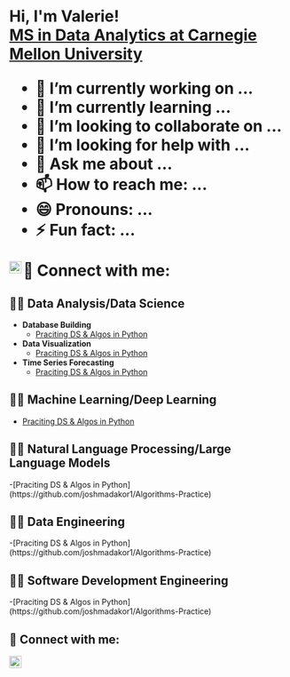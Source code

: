 <h1>Hi, I'm Valerie! <br/><a href="https://www.linkedin.com/in/jiayu-yuan/">MS in Data Analytics at Carnegie Mellon University</a>

- 🔭 I’m currently working on ...
- 🌱 I’m currently learning ...
- 👯 I’m looking to collaborate on ...
- 🤔 I’m looking for help with ...
- 💬 Ask me about ...
- 📫 How to reach me: ...
- 😄 Pronouns: ...
- ⚡ Fun fact: ...

🤳 Connect with me:[<img align="left" alt="JoshMadakor | LinkedIn" width="22px" src="https://cdn.jsdelivr.net/npm/simple-icons@v3/icons/linkedin.svg" />][linkedin]

[linkedin]: https://www.linkedin.com/in/jiayu-yuan/

<h2>👨‍💻 Data Analysis/Data Science </h2>

- <b>Database Building</b>
  - [Praciting DS & Algos in Python](https://github.com/joshmadakor1/Algorithms-Practice)
- <b>Data Visualization</b>
  - [Praciting DS & Algos in Python](https://github.com/joshmadakor1/Algorithms-Practice)
- <b>Time Series Forecasting</b>
  - [Praciting DS & Algos in Python](https://github.com/joshmadakor1/Algorithms-Practice)

<h2>👨‍💻 Machine Learning/Deep Learning </h2>

  - [Praciting DS & Algos in Python](https://github.com/joshmadakor1/Algorithms-Practice)

<h2>👨‍💻 Natural Language Processing/Large Language Models </h2>
  -[Praciting DS & Algos in Python](https://github.com/joshmadakor1/Algorithms-Practice)

<h2>👨‍💻 Data Engineering </h2>
  -[Praciting DS & Algos in Python](https://github.com/joshmadakor1/Algorithms-Practice)

<h2>👨‍💻 Software Development Engineering </h2>
  -[Praciting DS & Algos in Python](https://github.com/joshmadakor1/Algorithms-Practice)

<h2> 🤳 Connect with me:</h2>

[<img align="left" alt="JoshMadakor | LinkedIn" width="22px" src="https://cdn.jsdelivr.net/npm/simple-icons@v3/icons/linkedin.svg" />][linkedin]

[linkedin]: https://www.linkedin.com/in/jiayu-yuan/

<!--
**joshmadakor1/joshmadakor1** is a ✨ _special_ ✨ repository because its `README.md` (this file) appears on your GitHub profile.

Here are some ideas to get you started:

- 🔭 I’m currently working on ...
- 🌱 I’m currently learning ...
- 👯 I’m looking to collaborate on ...
- 🤔 I’m looking for help with ...
- 💬 Ask me about ...
- 📫 How to reach me: ...
- 😄 Pronouns: ...
- ⚡ Fun fact: ...
-->

